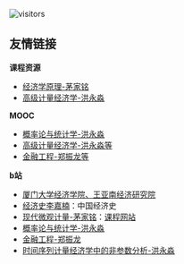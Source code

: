 ![visitors](https://visitor-badge.glitch.me/badge?page_id=rogerchenfz/XMU-Helper/tree/main/%E5%AD%A6%E4%B9%A0%E8%B5%84%E6%96%99/%E7%BB%8F%E6%B5%8E%E7%9B%B8%E5%85%B3)

## 友情链接
 
**课程资源**

- [经济学原理-茅家铭](https://github.com/jiamingmao/principles-of-economics)
- [高级计量经济学-洪永淼](https://ae.soe.xmu.edu.cn/)

**MOOC**

- [概率论与统计学-洪永淼](https://www.icourse163.org/course/XMU-1206678826)
- [高级计量经济学-洪永淼等](https://www.icourse163.org/course/XMU-1002606048)
- [金融工程-郑振龙等](https://www.icourse163.org/course/XMU-1460823161)

**b站**

- [厦门大学经济学院、王亚南经济研究院](https://space.bilibili.com/226018640/)
- [经济史李嘉楠](https://space.bilibili.com/508378437/)：中国经济史
- [现代微观计量-茅家铭](https://www.bilibili.com/video/BV1CE411y7h5)：[课程网站](https://jiamingmao.github.io/data-analysis/)
- [概率论与统计学-洪永淼](https://www.bilibili.com/video/BV11t411A7bp)
- [金融工程-郑振龙](https://www.bilibili.com/video/BV1Zx411U7Cb)
- [时间序列计量经济学中的非参数分析-洪永淼](https://www.bilibili.com/video/BV1dp4y1S7G1)
